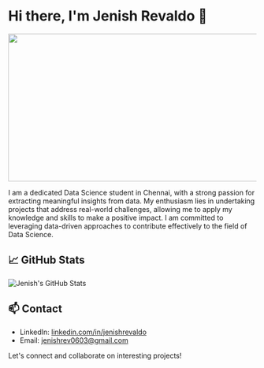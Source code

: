 # Hi there, I'm Jenish Revaldo 👋

<img src="https://camo.githubusercontent.com/40165a147c3dcea0fa1db780bb533fc5f98546ccfb9d5d05ddb2f429277f5348/68747470733a2f2f616e616c7974696373696e6469616d61672e636f6d2f77702d636f6e74656e742f75706c6f6164732f323031382f31322f646576656c6f7065722d6472696262626c652e676966" height="300" width="1000"/>

I am a dedicated Data Science student in Chennai, with a strong passion for extracting meaningful insights from data. My enthusiasm lies in undertaking projects that address real-world challenges, allowing me to apply my knowledge and skills to make a positive impact. I am committed to leveraging data-driven approaches to contribute effectively to the field of Data Science.

## 📈 GitHub Stats

![Jenish's GitHub Stats](https://github-readme-stats.vercel.app/api?username=JenishRevaldo&show_icons=true&theme=dark)

## 📫 Contact

- LinkedIn: [linkedin.com/in/jenishrevaldo](https://linkedin.com/in/jenishrevaldo)
- Email: [jenishrev0603@gmail.com](mailto:jenishrev0603@gmail.com)

Let's connect and collaborate on interesting projects!
